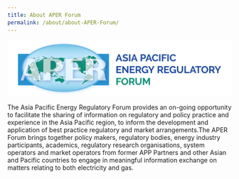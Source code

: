```yaml
---
title: About APER Forum
permalink: /about/about-APER-Forum/
---
```


![APER logo](/images/final-aper-logo.png)

The Asia Pacific Energy Regulatory Forum provides an on-going opportunity to facilitate the sharing of information on regulatory and policy practice and experience in the Asia Pacific region, to inform the development and application of best practice regulatory and market arrangements.The APER Forum brings together policy makers, regulatory bodies, energy industry participants, academics, regulatory research organisations, system operators and market operators from former APP Partners and other Asian and Pacific countries to engage in meaningful information exchange on matters relating to both electricity and gas.
